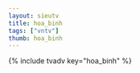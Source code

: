 ```yaml
--- 
layout: sieutv
title: hoa_binh
tags: ["vntv"]
thumb: hoa_binh
---
```

{% include tvadv key="hoa_binh" %}
